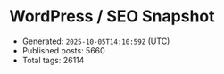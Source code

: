 # WordPress / SEO Snapshot

- Generated: `2025-10-05T14:10:59Z` (UTC)
- Published posts: 5660
- Total tags: 26114
